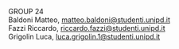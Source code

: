 GROUP 24 <br>
Baldoni Matteo, matteo.baldoni@studenti.unipd.it <br>
Fazzi Riccardo, riccardo.fazzi@studenti.unipd.it <br>
Grigolin Luca, luca.grigolin.1@studenti.unipd.it 
